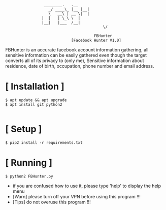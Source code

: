 

```
				 ________.   .__ 
			       _/ ____\_ |__ |__|
			       \   __\ | __ \|  |
				|  |   | \_\ \  |
				|__|   |___  /__|
                                           \/    
                                       
                                       FBHunter
                             [Facebook Hunter V1.0]
```
FBHunter is an accurate facebook account information gathering, all sensitive information can be easily gathered even though the target converts all of its privacy to (only me), Sensitive information about residence, date of birth, occupation, phone number and email address.



# [ Installation ]
```
$ apt update && apt upgrade
$ apt install git python2
 
```

# [ Setup ]
```
$ pip2 install -r requirements.txt
```
# [ Running ]
```
$ python2 FBHunter.py
```
 
* if you are confused how to use it, please type 'help' to display the help menu
* [Warn] please turn off your VPN before using this program !!!
* [Tips] do not overuse this program !!!
 
